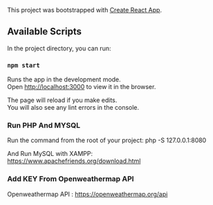 This project was bootstrapped with [Create React App](https://github.com/facebook/create-react-app).

## Available Scripts

In the project directory, you can run:

### `npm start`

Runs the app in the development mode.<br />
Open [http://localhost:3000](http://localhost:3000) to view it in the browser.

The page will reload if you make edits.<br />
You will also see any lint errors in the console.

### Run PHP And MYSQL

Run the command from the root of your project:
php -S 127.0.0.1:8080

And Run MySQL with XAMPP:
https://www.apachefriends.org/download.html

### Add KEY From Openweathermap API 

Openweathermap API : https://openweathermap.org/api


